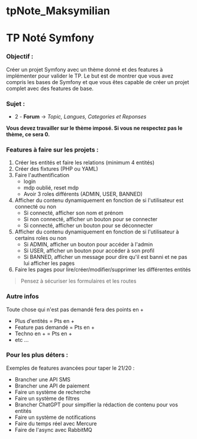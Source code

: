 # tpNote_Maksymilian

# TP Noté Symfony

### Objectif :

Créer un projet Symfony avec un thème donné et des features à implémenter pour valider le TP. Le but est de montrer que vous avez compris les bases de Symfony et que vous êtes capable de créer un projet complet avec des features de base.

### Sujet : 

* 2 - **Forum** -> *Topic, Langues, Categories et Reponses*

**Vous devez travailler sur le thème imposé. Si vous ne respectez pas le thème, ce sera 0.**

### Features à faire sur les projets : 

1. Créer les entités et faire les relations (minimum 4 entités)
2. Créer des fixtures (PHP ou YAML)
3. Faire l'authentification 
	- login
	- mdp oublié, reset mdp
	- Avoir 3 roles différents (ADMIN, USER, BANNED)
4. Afficher du contenu dynamiquement en fonction de si l'utilisateur est connecté ou non
	- Si connecté, afficher son nom et prénom
	- Si non connecté, afficher un bouton pour se connecter
	- Si connecté, afficher un bouton pour se déconnecter
5. Afficher du contenu dynamiquement en fonction de si l'utilisateur à certains roles ou non
	- Si ADMIN, afficher un bouton pour accéder à l'admin
	- Si USER, afficher un bouton pour accéder à son profil
	- Si BANNED, afficher un message pour dire qu'il est banni et ne pas lui afficher les pages
6. Faire les pages pour lire/créer/modifier/supprimer les différentes entités
> Pensez à sécuriser les formulaires et les routes


### Autre infos

Toute chose qui n'est pas demandé fera des points en +
- Plus d'entités = Pts en +
- Feature pas demandé = Pts en + 
- Techno en + = Pts en + 
- etc ... 

### Pour les plus déters : 

Exemples de features avancées pour taper le 21/20 :

- Brancher une API SMS
- Brancher une API de paiement
- Faire un système de recherche
- Faire un système de filtres
- Brancher ChatGPT pour simplfier la rédaction de contenu pour vos entités
- Faire un système de notifications
- Faire du temps réel avec Mercure
- Faire de l'async avec RabbitMQ